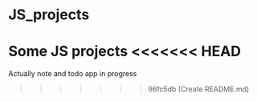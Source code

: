 # JS_projects
Some JS projects 
<<<<<<< HEAD
=======

Actually note and todo app in progress
>>>>>>> 96fc5db (Create README.md)
